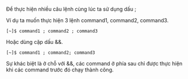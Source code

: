 Để thực hiện nhiều câu lệnh cùng lúc ta sử dụng dấu ;

Ví dụ ta muốn thực hiện 3 lệnh command1, command2, command3.

```
[~]$ command1 ; command2 ; command3
```

Hoặc dùng cặp dấu &&.

```
[~]$ command1 ; command2; command3
```

Sự khác biệt là ở chỗ với &&, các command ở phía sau chỉ được thực hiện khi các command trước đó chạy thành công.

